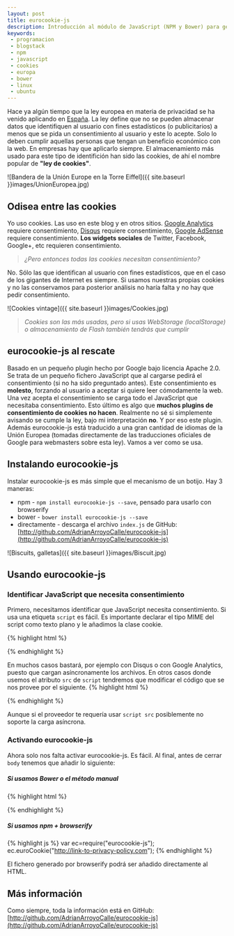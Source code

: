 ```yaml
---
layout: post
title: eurocookie-js
description: Introducción al módulo de JavaScript (NPM y Bower) para gestionar la ley de cookies en la unión europea.
keywords:
 - programacion
 - blogstack
 - npm
 - javascript
 - cookies
 - europa
 - bower
 - linux
 - ubuntu
---
```


Hace ya algún tiempo que la ley europea en materia de privacidad se ha venido aplicando en [España](https://www.cia.gov/library/publications/the-world-factbook/geos/sp.html). La ley define que no se pueden almacenar datos que identifiquen al usuario con fines estadísticos (o publicitarios) a menos que se pida un consentimiento al usuario y este lo acepte. Solo lo deben cumplir aquellas personas que tengan un beneficio económico con la web. En empresas hay que aplicarlo siempre. El almacenamiento más usado para este tipo de identifición han sido las cookies, de ahí el nombre popular de __"ley de cookies"__.

![Bandera de la Unión Europe en la Torre Eiffel]({{ site.baseurl }}images/UnionEuropea.jpg)

## Odisea entre las cookies

Yo uso cookies. Las uso en este blog y en otros sitios. [Google Analytics](https://www.google.com/analytics) requiere consentimiento, [Disqus](https://disqus.com/) requiere consentimiento, [Google AdSense](https://www.google.com/adsense) requiere consentimiento. __Los widgets sociales__ de Twitter, Facebook, Google+, etc requieren consentimiento.

> _¿Pero entonces todas las cookies necesitan consentimiento?_

No. Sólo las que identifican al usuario con fines estadísticos, que en el caso de los gigantes de Internet es siempre. Si usamos nuestras propias cookies y no las conservamos para posterior análisis no haría falta y no hay que pedir consentimiento.

![Cookies vintage]({{ site.baseurl }}images/Cookies.jpg)

> _Cookies son las más usadas, pero si usas WebStorage (localStorage) o almacenamiento de Flash también tendrás que cumplir_

## eurocookie-js al rescate

Basado en un pequeño plugin hecho por Google bajo licencia Apache 2.0. Se trata de un pequeño fichero JavaScript que al cargarse pedirá el consentimiento (si no ha sido preguntado antes). Este consentimiento es __molesto__, forzando al usuario a aceptar si quiere leer cómodamente la web. Una vez acepta el consentimiento se carga todo el JavaScript que necesitaba consentimiento. Esto último es algo que __muchos plugins de consentimiento de cookies no hacen__. Realmente no sé si simplemente avisando se cumple la ley, bajo mi interpretación __no__. Y por eso este plugin. Además eurocookie-js está traducido a una gran cantidad de idiomas de la Unión Europea (tomadas directamente de las traducciones oficiales de Google para webmasters sobre esta ley). Vamos a ver como se usa.

## Instalando eurocookie-js

Instalar eurocookie-js es más simple que el mecanismo de un botijo. Hay 3 maneras:

* npm - `npm install eurocookie-js --save`, pensado para usarlo con browserify
* bower - `bower install eurocookie-js --save`
* directamente - descarga el archivo `index.js` de GitHub: [http://github.com/AdrianArroyoCalle/eurocookie-js](http://github.com/AdrianArroyoCalle/eurocookie-js)

![Biscuits, galletas]({{ site.baseurl }}images/Biscuit.jpg)

## Usando eurocookie-js

### Identificar JavaScript que necesita consentimiento

Primero, necesitamos identificar que JavaScript necesita consentimiento. Si usa una etiqueta `script` es fácil. Es importante declarar el tipo MIME del script como texto plano y le añadimos la clase cookie.

{% highlight html %}
<script type="text/plain" class="cookie">
 // USEMOS COOKIES FELIZMENTE, ENVIEMOS DATOS A LA NSA
</script>
{% endhighlight %}

En muchos casos bastará, por ejemplo con Disqus o con Google Analytics, puesto que cargan asíncronamente los archivos. En otros casos donde usemos el atributo `src` de `script` tendremos que modificar el código que se nos provee por el siguiente.
{% highlight html %}

<script src="http://servidor.com/archivo.js"></script>

<!-- Será sustituido por -->

<script type="text/plain" class="cookie">
var file = document.createElement('script');
file.type = 'text/javascript';
file.async = true;
file.src = "http://servidor.com/archivo.js";
document.getElementsByTagName('head')[0].appendChild(file);
</script>
        
{% endhighlight %}

Aunque si el proveedor te requería usar `script src` posiblemente no soporte la carga asíncrona.

### Activando eurocookie-js

Ahora solo nos falta activar eurocookie-js. Es fácil. Al final, antes de cerrar `body` tenemos que añadir lo siguiente:

##### Si usamos Bower o el método manual

{% highlight html %}
<script>
euroCookie("http://enlace-a-politica-de-privacidad.com");
</script>
{% endhighlight %}

##### Si usamos npm + browserify

{% highlight js %}
var ec=require("eurocookie-js");
ec.euroCookie("http://link-to-privacy-policy.com");
{% endhighlight %}

El fichero generado por browserify podrá ser añadido directamente al HTML.

## Más información

Como siempre, toda la información está en GitHub: [http://github.com/AdrianArroyoCalle/eurocookie-js](http://github.com/AdrianArroyoCalle/eurocookie-js)